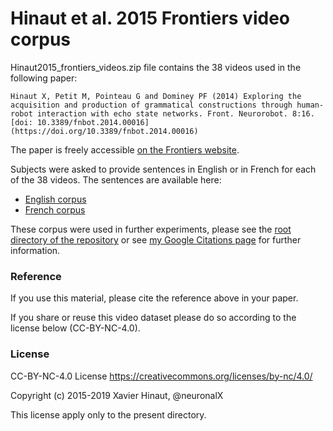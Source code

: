 

# Hinaut et al. 2015 Frontiers video corpus

Hinaut2015_frontiers_videos.zip file contains the 38 videos used in the following paper:

  ```
  Hinaut X, Petit M, Pointeau G and Dominey PF (2014) Exploring the acquisition and production of grammatical constructions through human-robot interaction with echo state networks. Front. Neurorobot. 8:16. [doi: 10.3389/fnbot.2014.00016](https://doi.org/10.3389/fnbot.2014.00016)
  ```

The paper is freely accessible [on the Frontiers website](https://www.frontiersin.org/articles/10.3389/fnbot.2014.00016/full).

Subjects were asked to provide sentences in English or in French for each of the 38 videos. The sentences are available here:
- [English corpus](../2015_English_5subjects_robot_instructions.csv)
- [French corpus](../2015_French_5subjects_robot_instructions.csv)

These corpus were used in further experiments, please see the [root directory of the repository](https://github.com/neuronalX/EchoRob) or see [my Google Citations page](https://scholar.google.com/citations?user=pNW4eZAAAAAJ) for further information.

### Reference
If you use this material, please cite the reference above in your paper.

If you share or reuse this video dataset please do so according to the license below (CC-BY-NC-4.0).

### License
CC-BY-NC-4.0 License
https://creativecommons.org/licenses/by-nc/4.0/

Copyright (c) 2015-2019 Xavier Hinaut, @neuronalX

This license apply only to the present directory.
